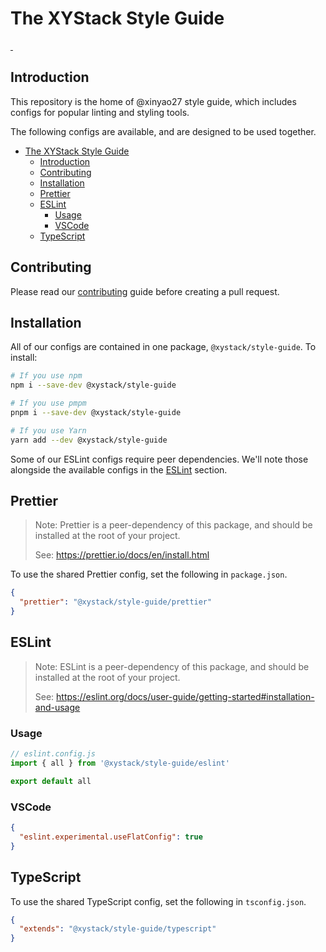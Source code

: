 # The XYStack Style Guide

<a aria-label="NPM version" href="https://www.npmjs.com/package/@xystack/style-guide">
  <img alt="" src="https://img.shields.io/npm/v/@xystack/style-guide.svg?style=flat-square&labelColor=000000">
</a>
<a aria-label="License" href="https://github.com/xinyao27/style-guide/blob/main/LICENSE.md">
  <img alt="" src="https://img.shields.io/npm/l/@xystack/style-guide.svg?style=flat-square&labelColor=000000">
</a>

## Introduction

This repository is the home of @xinyao27 style guide, which includes configs for
popular linting and styling tools.

The following configs are available, and are designed to be used together.

- [The XYStack Style Guide](#the-xystack-style-guide)
  - [Introduction](#introduction)
  - [Contributing](#contributing)
  - [Installation](#installation)
  - [Prettier](#prettier)
  - [ESLint](#eslint)
    - [Usage](#usage)
    - [VSCode](#vscode)
  - [TypeScript](#typescript)

## Contributing

Please read our [contributing](https://github.com/xystack/style-guide/blob/main/CONTRIBUTING.md)
guide before creating a pull request.

## Installation

All of our configs are contained in one package, `@xystack/style-guide`. To install:

```sh
# If you use npm
npm i --save-dev @xystack/style-guide

# If you use pmpm
pnpm i --save-dev @xystack/style-guide

# If you use Yarn
yarn add --dev @xystack/style-guide
```

Some of our ESLint configs require peer dependencies. We'll note those
alongside the available configs in the [ESLint](#eslint) section.

## Prettier

> Note: Prettier is a peer-dependency of this package, and should be installed
> at the root of your project.
>
> See: https://prettier.io/docs/en/install.html

To use the shared Prettier config, set the following in `package.json`.

```json
{
  "prettier": "@xystack/style-guide/prettier"
}
```

## ESLint

> Note: ESLint is a peer-dependency of this package, and should be installed
> at the root of your project.
>
> See: https://eslint.org/docs/user-guide/getting-started#installation-and-usage

### Usage

```js
// eslint.config.js
import { all } from '@xystack/style-guide/eslint'

export default all
```

### VSCode

```json
{
  "eslint.experimental.useFlatConfig": true
}
```

## TypeScript

To use the shared TypeScript config, set the following in `tsconfig.json`.

```json
{
  "extends": "@xystack/style-guide/typescript"
}
```
